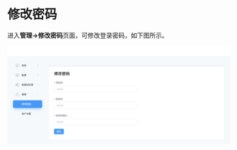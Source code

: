 # 修改密码

进入**管理->修改密码**页面，可修改登录密码，如下图所示。

![change_password](./assets/change_password.png)

<!--若用户忘记密码，可通过执行指令重置密码(默认0000)。-->

<!--./neuron --reset-password-->

